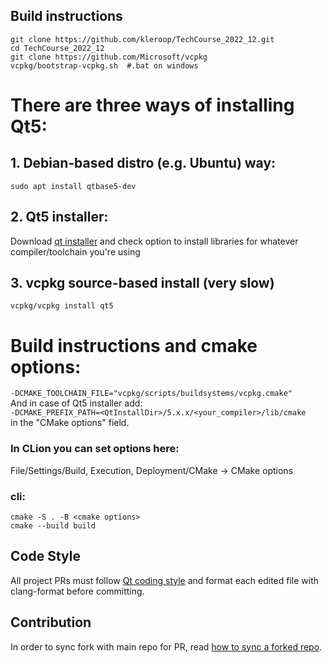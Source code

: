 ## Build instructions

```shell script
git clone https://github.com/kleroop/TechCourse_2022_12.git
cd TechCourse_2022_12
git clone https://github.com/Microsoft/vcpkg
vcpkg/bootstrap-vcpkg.sh  #.bat on windows
```

# There are three ways of installing Qt5:

## 1. Debian-based distro (e.g. Ubuntu) way:

```shell script
sudo apt install qtbase5-dev
```

## 2. Qt5 installer:

Download [qt installer](https://www.qt.io/offline-installers) and check option to install libraries for
whatever compiler/toolchain you're using

## 3. vcpkg source-based install (very slow)

```shell script
vcpkg/vcpkg install qt5
```

# Build instructions and cmake options:

`-DCMAKE_TOOLCHAIN_FILE="vcpkg/scripts/buildsystems/vcpkg.cmake"` \
And in case of Qt5 installer add: \
`-DCMAKE_PREFIX_PATH=<QtInstallDir>/5.x.x/<your_compiler>/lib/cmake` \
in the "CMake options" field.

### In CLion you can set options here:

File/Settings/Build, Execution, Deployment/CMake -> CMake options

### cli:

```shell script
cmake -S . -B <cmake options>
cmake --build build
```

## Code Style
All project PRs must follow [Qt coding style](https://wiki.qt.io/Qt_Coding_Style) 
and format each edited file with clang-format before committing.
## Contribution
In order to sync fork with main repo for PR, read [how to sync a forked repo](https://docs.github.com/en/pull-requests/collaborating-with-pull-requests/working-with-forks/syncing-a-fork).

